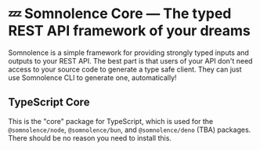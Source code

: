 # 💤 Somnolence Core — The typed REST API framework of your dreams

Somnolence is a simple framework for providing strongly typed inputs and outputs to your REST API. The best part is that users of your API don't need access to your source code to generate a type safe client. They can just use Somnolence CLI to generate one, automatically!

## TypeScript Core
This is the "core" package for TypeScript, which is used for the `@somnolence/node`, `@somnolence/bun`, and  `@somnolence/deno` (TBA) packages. There should be no reason you need to install this.
